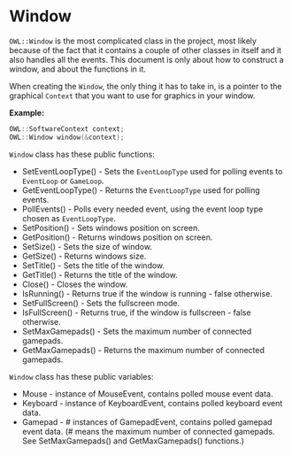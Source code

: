 # Window
`OWL::Window` is the most complicated class in the project, most likely because of the fact that it contains a couple of other classes in itself and it also handles all the events. This document is only about how to construct a window, and about the functions in it.

When creating the `Window`, the only thing it has to take in, is a pointer to the graphical `Context` that you want to use for graphics in your window.

__Example:__
```cpp
OWL::SoftwareContext context;
OWL::Window window(&context);
```

`Window` class has these public functions:
- SetEventLoopType() - Sets the `EventLoopType` used for polling events to `EventLoop` or `GameLoop`.
- GetEventLoopType() - Returns the `EventLoopType` used for polling events.
- PollEvents() - Polls every needed event, using the event loop type chosen as `EventLoopType`.
- SetPosition() - Sets windows position on screen.
- GetPosition() - Returns windows position on screen.
- SetSize() - Sets the size of window.
- GetSize() - Returns windows size.
- SetTitle() - Sets the title of the window.
- GetTitle() - Returns the title of the window.
- Close() - Closes the window.
- IsRunning() - Returns true if the window is running - false otherwise.
- SetFullScreen() - Sets the fullscreen mode.
- IsFullScreen() - Returns true, if the window is fullscreen - false otherwise.
- SetMaxGamepads() - Sets the maximum number of connected gamepads.
- GetMaxGamepads() - Returns the maximum number of connected gamepads.

`Window` class has these public variables:
- Mouse - instance of MouseEvent, contains polled mouse event data. 
- Keyboard - instance of KeyboardEvent, contains polled keyboard event data.
- Gamepad - # instances of GamepadEvent, contains polled gamepad event data. (# means the maximum number of connected gamepads. See SetMaxGamepads() and GetMaxGamepads() functions.)